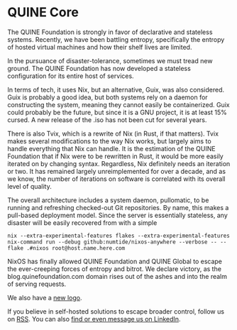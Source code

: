# QUINE Core

The QUINE Foundation is strongly in favor of declarative and stateless systems. Recently, we have been battling entropy, specifically the entropy of hosted virtual machines and how their shelf lives are limited.

In the pursuance of disaster-tolerance, sometimes we must tread new ground. The QUINE Foundation has now developed a stateless configuration for its entire host of services.

In terms of tech, it uses Nix, but an alternative, Guix, was also considered. Guix is probably a good idea, but both systems rely on a daemon for constructing the system, meaning they cannot easily be containerized. Guix could probably be the future, but since it is a GNU project, it is at least 15% cursed. A new release of the .iso has not been cut for several years.

There is also Tvix, which is a rewrite of Nix (in Rust, if that matters). Tvix makes several modifications to the way Nix works, but largely aims to handle everything that Nix can handle. It is the estimation of the QUINE Foundation that if Nix were to be rewritten in Rust, it would be more easily iterated on by changing syntax. Regardless, Nix definitely needs an iteration or two. It has remained largely unreimplemented for over a decade, and as we know, the number of iterations on software is correlated with its overall level of quality.

The overall architecture includes a system daemon, pullomatic, to be running and refreshing checked-out Git repositories. By name, this makes a pull-based deployment model. Since the server is essentially stateless, any disaster will be easily recovered from with a simple

```
nix --extra-experimental-features flakes --extra-experimental-features nix-command run --debug github:numtide/nixos-anywhere --verbose -- --flake .#nixos root@host.name.here.com
```

NixOS has finally allowed QUINE Foundation and QUINE Global to escape the ever-creeping forces of entropy and bitrot. We declare victory, as the blog.quinefoundation.com domain rises out of the ashes and into the realm of serving requests.

We also have a [new logo](http://blog.quinefoundation.com/static/quine_global_logo.png).

If you believe in self-hosted solutions to escape broader control, follow us on [RSS](http://blog.quinefoundation.com/rss.xml). You can also [find or even message us on LinkedIn](https://www.linkedin.com/company/quine-foundation).

